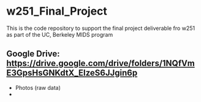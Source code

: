 # w251_Final_Project
This is the code repository to support the final project deliverable fro w251 as part of the UC, Berkeley MIDS program


## Google Drive: https://drive.google.com/drive/folders/1NQfVmE3GpsHsGNKdtX_EIzeS6JJgin6p
 
 - Photos (raw data)
 - 

